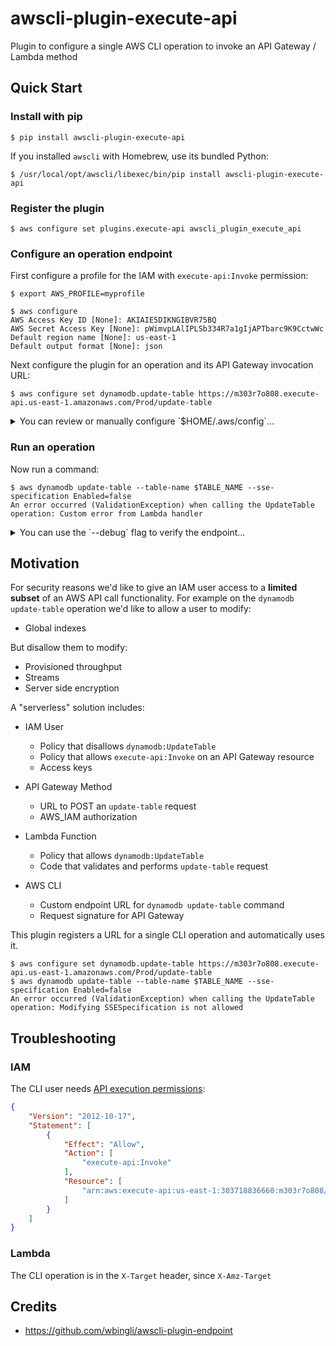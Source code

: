 # awscli-plugin-execute-api

Plugin to configure a single AWS CLI operation to invoke an API Gateway / Lambda method

## Quick Start

### Install with pip

```shell
$ pip install awscli-plugin-execute-api
```

If you installed `awscli` with Homebrew, use its bundled Python:

```shell
$ /usr/local/opt/awscli/libexec/bin/pip install awscli-plugin-execute-api
```

### Register the plugin

```shell
$ aws configure set plugins.execute-api awscli_plugin_execute_api
```

### Configure an operation endpoint

First configure a profile for the IAM with `execute-api:Invoke` permission:

```shell
$ export AWS_PROFILE=myprofile

$ aws configure
AWS Access Key ID [None]: AKIAIE5DIKNGIBVR75BQ
AWS Secret Access Key [None]: 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
Default region name [None]: us-east-1
Default output format [None]: json
```

Next configure the plugin for an operation and its API Gateway invocation URL:

```shell
$ aws configure set dynamodb.update-table https://m303r7o808.execute-api.us-east-1.amazonaws.com/Prod/update-table
```

<details>
<summary>You can review or manually configure `$HOME/.aws/config`...</summary>

```conf
[plugins]
execute-api = awscli_plugin_execute_api

[profile myprofile]
region = us-east-1
output = json
dynamodb =
    update-table = https://m303r7o808.execute-api.us-east-1.amazonaws.com/Prod/update-table
```
</details>

### Run an operation

Now run a command:

```shell
$ aws dynamodb update-table --table-name $TABLE_NAME --sse-specification Enabled=false
An error occurred (ValidationException) when calling the UpdateTable operation: Custom error from Lambda handler
```

<details>
<summary>You can use the `--debug` flag to verify the endpoint...</summary>

```shell
$ aws dynamodb update-table --debug --table-name $TABLE_NAME
Plugin awscli_plugin_execute_api: Config [myprofile] dynamodb.update-table => URL https://m303r7o808.execute-api.us-east-1.amazonaws.com/Prod/update-table
Plugin awscli_plugin_execute_api: renamed X-Amz-Target DynamoDB_20120810.UpdateTable

$ aws dynamodb describe-table --debug --table-name $TABLE_NAME
Plugin awscli_plugin_execute_api: Config [myprofile] dynamodb.describe-table not found
```
</details>

## Motivation

For security reasons we'd like to give an IAM user access to a **limited subset** of an AWS API call functionality. For example on the `dynamodb update-table` operation we'd like to allow a user to modify:

* Global indexes

But disallow them to modify:

* Provisioned throughput
* Streams
* Server side encryption

A "serverless" solution includes:

* IAM User
    * Policy that disallows `dynamodb:UpdateTable`
    * Policy that allows `execute-api:Invoke` on an API Gateway resource
    * Access keys

* API Gateway Method
    * URL to POST an `update-table` request
    * AWS_IAM authorization

* Lambda Function
    * Policy that allows `dynamodb:UpdateTable`
    * Code that validates and performs `update-table` request

* AWS CLI
    * Custom endpoint URL for `dynamodb update-table` command
    * Request signature for API Gateway

This plugin registers a URL for a single CLI operation and automatically uses it.

```shell
$ aws configure set dynamodb.update-table https://m303r7o808.execute-api.us-east-1.amazonaws.com/Prod/update-table
$ aws dynamodb update-table --table-name $TABLE_NAME --sse-specification Enabled=false
An error occurred (ValidationException) when calling the UpdateTable operation: Modifying SSESpecification is not allowed
```

## Troubleshooting

### IAM

The CLI user needs [API execution permissions](https://docs.aws.amazon.com/apigateway/latest/developerguide/api-gateway-iam-policy-examples-for-api-execution.html):

```json
{
    "Version": "2012-10-17",
    "Statement": [
        {
            "Effect": "Allow",
            "Action": [
                "execute-api:Invoke"
            ],
            "Resource": [
                "arn:aws:execute-api:us-east-1:303718836660:m303r7o808/*/POST/update-table"
            ]
        }
    ]
}
```

### Lambda

The CLI operation is in the `X-Target` header, since `X-Amz-Target` 

## Credits

- https://github.com/wbingli/awscli-plugin-endpoint